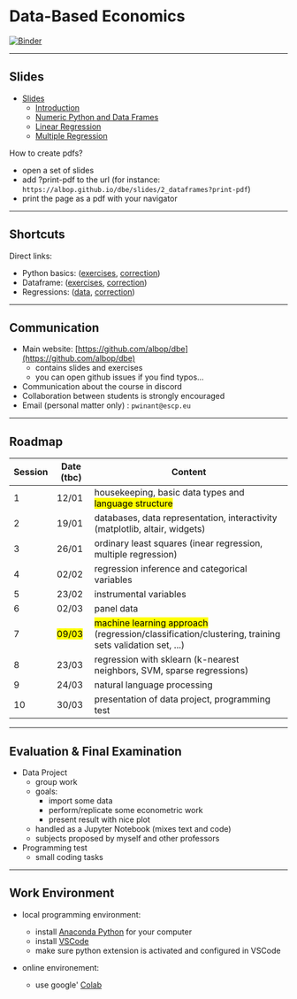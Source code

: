 # Data-Based Economics

[![Binder](https://mybinder.org/badge_logo.svg)](https://mybinder.org/v2/gh/albop/dbe/HEAD?urlpath=lab)

---

## Slides

- [Slides](https://albop.github.io/dbe/)
  - [Introduction](https://albop.github.io/dbe/slides/index)
  - [Numeric Python and Data Frames](https://albop.github.io/dbe/slides/2_dataframes)
  - [Linear Regression](https://albop.github.io/dbe/slides/3_linear_regression)
  - [Multiple Regression](https://albop.github.io/dbe/slides/4_multiple_regressions)

How to create pdfs?
- open a set of slides
- add ?print-pdf to the url (for instance: `https://albop.github.io/dbe/slides/2_dataframes?print-pdf`)
- print the page as a pdf with your navigator

---

## Shortcuts

Direct links:
- Python basics: ([exercises](https://raw.githubusercontent.com/albop/dbe/main/Session_1/Exercises.ipynb), [correction](https://raw.githubusercontent.com/albop/dbe/main/Session_1/Exercises-correction.ipynb))
- Dataframe: ([exercises](https://raw.githubusercontent.com/albop/dbe/main/Session_2/Exercises.ipynb), [correction](https://raw.githubusercontent.com/albop/dbe/main/Session_2/Exercises_correction.ipynb))
- Regressions: ([data](https://raw.githubusercontent.com/albop/dbe/main/Session_4/Regressions.ipynb), [correction](https://raw.githubusercontent.com/albop/dbe/main/Session_4/data.dta))

---

## Communication


- Main website: [https://github.com/albop/dbe](https://github.com/albop/dbe)
  - contains slides and exercises
  - you can open github issues if you find typos...
- Communication about the course in discord
- Collaboration between students is strongly encouraged
- Email (personal matter only) : `pwinant@escp.eu`


---

## Roadmap


| Session | Date (tbc)         | Content                                                                                                          |
| ------- | ------------------ | ---------------------------------------------------------------------------------------------------------------- |
| 1       | 12/01              | housekeeping,  basic data types and <mark>language structure </mark>                                             |
| 2       | 19/01              | databases, data representation, interactivity (matplotlib, altair, widgets)                                      |
| 3       | 26/01              | ordinary least squares (inear regression, multiple regression)                                                   |
| 4       | 02/02              | regression inference and categorical variables                                                                   |
| 5       | 23/02              | instrumental variables                                                                                           |
| 6       | 02/03              | panel data                                                                                                       |
| 7       | <mark>09/03</mark> | <mark>machine learning approach</mark> (regression/classification/clustering, training sets validation set, ...) |
| 8       | 23/03              | regression with sklearn (k-nearest neighbors, SVM, sparse regressions)                                           |
| 9       | 24/03              | natural language processing                                                                                      |
| 10      | 30/03              | presentation of data project, programming test                                                                   |

---

## Evaluation & Final Examination

- Data Project
  - group work
  - goals:
    - import some data
    - perform/replicate some econometric work
    - present result with nice plot
  - handled as a Jupyter Notebook (mixes text and code)
  - subjects proposed by myself and other professors
- Programming test
  - small coding tasks

---

## Work Environment

- local programming environment:
  - install [Anaconda Python](https://www.anaconda.com/products/individual) for your computer
  - install [VSCode](https://code.visualstudio.com/)
  - make sure python extension is activated and configured in VSCode

- online environement:
  - use google' [Colab](https://colab.research.google.com/notebooks/intro.ipynb#recent=true)
